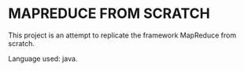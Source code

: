 # MAPREDUCE FROM SCRATCH

This project is an attempt to replicate the framework MapReduce from scratch.

Language used: java.
